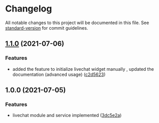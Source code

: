 # Changelog

All notable changes to this project will be documented in this file. See [standard-version](https://github.com/conventional-changelog/standard-version) for commit guidelines.

## [1.1.0](https://github.com/alekremi/ngx-livechat/compare/v1.0.0...v1.1.0) (2021-07-06)


### Features

* added the feature to initialize livechat widget manually , updated the documentation (advanced usage) ([c2d5623](https://github.com/alekremi/ngx-livechat/commit/c2d5623266aa0e8830048ad765bc1807bf43fb6f))

## 1.0.0 (2021-07-05)


### Features

* livechat module and service implemented ([3dc5e2a](https://github.com/alekremi/ngx-livechat/commit/3dc5e2a9bfc3afa598c9962da0ec8666dd3599b1))
